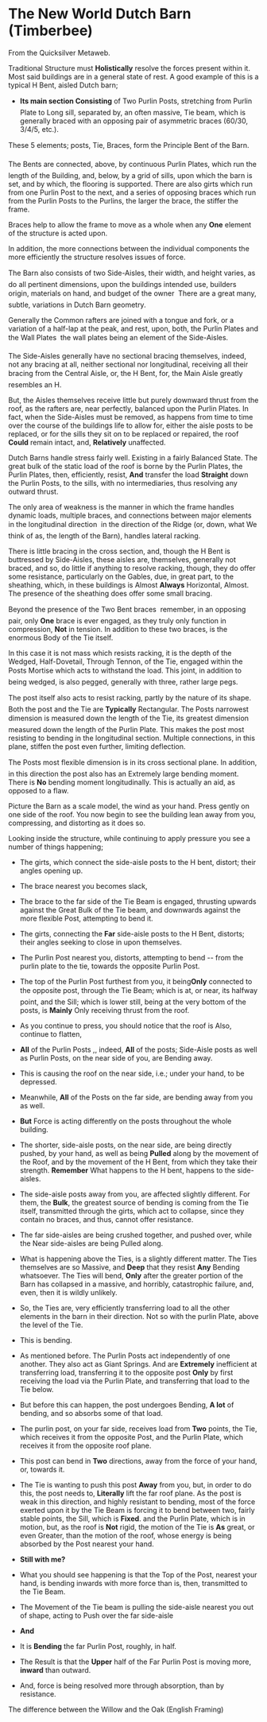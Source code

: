 
# The New World Dutch Barn (Timberbee)

From the Quicksilver Metaweb.

Traditional Structure must **Holistically** resolve the forces present within it. Most said buildings are in a general state of rest. A good example of this is a typical H Bent, aisled Dutch barn;

* **Its main section Consisting** of Two Purlin Posts, stretching from Purlin Plate to Long sill, separated by, an often massive, Tie beam, which is generally braced with an opposing pair of asymmetric braces (60/30, 3/4/5, etc.).

These 5 elements; posts, Tie, Braces, form the Principle Bent of the Barn.

The Bents are connected, above, by continuous Purlin Plates, which run the length of the Building, and, below, by a grid of sills, upon which the barn is set, and by which, the flooring is supported. There are also girts which run from one Purlin Post to the next, and a series of opposing braces which run from the Purlin Posts to the Purlins, the larger the brace, the stiffer the frame.

Braces help to allow the frame to move as a whole when any **One** element of the structure is acted upon.

In addition, the more connections between the individual components the more efficiently the structure resolves issues of force.

The Barn also consists of two Side-Aisles, their width, and height varies, as do all pertinent dimensions, upon the buildings intended use, builders origin, materials on hand, and budget of the owner  There are a great many, subtle, variations in Dutch Barn geometry. 

Generally the Common rafters are joined with a tongue and fork, or a variation of a half-lap at the peak, and rest, upon, both, the Purlin Plates and the Wall Plates  the wall plates being an element of the Side-Aisles.

The Side-Aisles generally have no sectional bracing themselves, indeed, not any bracing at all, neither sectional nor longitudinal, receiving all their bracing from the Central Aisle, or, the H Bent, for, the Main Aisle greatly resembles an H.

But, the Aisles themselves receive little but purely downward thrust from the roof, as the rafters are, near perfectly, balanced upon the Purlin Plates. In fact, when the Side-Aisles must be removed, as happens from time to time over the course of the buildings life to allow for, either the aisle posts to be replaced, or for the sills they sit on to be replaced or repaired, the roof **Could** remain intact, and, **Relatively** unaffected.

Dutch Barns handle stress fairly well. Existing in a fairly Balanced State. The great bulk of the static load of the roof is borne by the Purlin Plates, the Purlin Plates, then, efficiently, resist, **And** transfer the load **Straight** down the Purlin Posts, to the sills, with no intermediaries, thus resolving any outward thrust.

The only area of weakness is the manner in which the frame handles dynamic loads, multiple braces, and connections between major elements in the longitudinal direction  in the direction of the Ridge (or, down, what We think of as, the length of the Barn), handles lateral racking.

There is little bracing in the cross section, and, though the H Bent is buttressed by Side-Aisles, these aisles are, themselves, generally not braced, and so, do little if anything to resolve racking, though, they do offer some resistance, particularly on the Gables, due, in great part, to the sheathing, which, in these buildings is Almost **Always** Horizontal, Almost. The presence of the sheathing does offer some small bracing.

Beyond the presence of the Two Bent braces  remember, in an opposing pair, only **One** brace is ever engaged, as they truly only function in compression, **Not** in tension. In addition to these two braces, is the enormous Body of the Tie itself. 

In this case it is not mass which resists racking, it is the depth of the Wedged, Half-Dovetail, Through Tennon, of the Tie, engaged within the Posts Mortise which acts to withstand the load. This joint, in addition to being wedged, is also pegged, generally with three, rather large pegs.

The post itself also acts to resist racking, partly by the nature of its shape. Both the post and the Tie are **Typically** Rectangular. The Posts narrowest dimension is measured down the length of the Tie, its greatest dimension measured down the length of the Purlin Plate. This makes the post most resisting to bending in the longitudinal section. Multiple connections, in this plane, stiffen the post even further, limiting deflection.

The Posts most flexible dimension is in its cross sectional plane. In addition, in this direction the post also has an Extremely large bending moment. There is **No** bending moment longitudinally. This is actually an aid, as opposed to a flaw. 

Picture the Barn as a scale model, the wind as your hand. Press gently on one side of the roof. You now begin to see the building lean away from you, compressing, and distorting as it does so. 

Looking inside the structure, while continuing to apply pressure you see a number of things happening;
* The girts, which connect the side-aisle posts to the H bent, distort; their angles opening up.
* The brace nearest you becomes slack,
* The brace to the far side of the Tie Beam is engaged, thrusting upwards against the Great Bulk of the Tie beam, and downwards against the more flexible Post, attempting to bend it.
* The girts, connecting the **Far** side-aisle posts to the H Bent, distorts; their angles seeking to close in upon themselves.

* The Purlin Post nearest you, distorts, attempting to bend -- from the purlin plate to the tie, towards the opposite Purlin Post.

* The top of the Purlin Post furthest from you, it being**Only** connected to the opposite post, through the Tie Beam; which is at, or near, its halfway point, and the Sill; which is lower still, being at the very bottom of the posts, is **Mainly** Only receiving thrust from the roof.

* As you continue to press, you should notice that the roof is Also, continue to flatten,

* **All** of the Purlin Posts ,, indeed, **All** of the posts; Side-Aisle posts as well as Purlin Posts, on the near side of you, are Bending away.

* This is causing the roof on the near side, i.e.; under your hand, to be depressed.

* Meanwhile, **All** of the Posts on the far side, are bending away from you as well.

* **But** Force is acting differently on the posts throughout the whole building.

* The shorter, side-aisle posts, on the near side, are being directly pushed, by your hand, as well as being **Pulled** along by the movement of the Roof, and by the movement of the H Bent, from which they take their strength. **Remember** What happens to the H bent, happens to the side-aisles.

* The side-aisle posts away from you, are affected slightly different. For them, the **Bulk**, the greatest source of bending is coming from the Tie itself, transmitted through the girts, which act to collapse, since they contain no braces, and thus, cannot offer resistance.

* The far side-aisles are being crushed together, and pushed over, while the Near side-aisles are being Pulled along.


* What is happening above the Ties, is a slightly different matter. The Ties themselves are so Massive, and **Deep** that they resist **Any** Bending whatsoever. The Ties will bend, **Only** after the greater portion of the Barn has collapsed in a massive, and horribly, catastrophic failure, and, even, then it is wildly unlikely.

* So, the Ties are, very efficiently transferring load to all the other elements in the barn in their direction. Not so with the purlin Plate, above the level of the Tie.

* This is bending.


* As mentioned before. The Purlin Posts act independently of one another. They also act as Giant Springs. And are **Extremely** inefficient at transferring load, transferring it to the opposite post **Only** by first receiving the load via the Purlin Plate, and transferring that load to the Tie below.

* But before this can happen, the post undergoes Bending, **A lot** of bending, and so absorbs some of that load.

* The purlin post, on your far side, receives load from **Two** points, the Tie, which receives it from the opposite Post, and the Purlin Plate, which receives it from the opposite roof plane.

* This post can bend in **Two** directions, away from the force of your hand, or, towards it.

* The Tie is wanting to push this post **Away** from you, but, in order to do this, the post needs to, **Literally** lift the far roof plane. As the post is weak in this direction, and highly resistant to bending, most of the force exerted upon it by the Tie Beam is forcing it to bend between two, fairly stable points, the Sill, which is **Fixed**. and the Purlin Plate, which is in motion, but, as the roof is **Not** rigid, the motion of the Tie is **As** great, or even Greater, than the motion of the roof, whose energy is being absorbed by the Post nearest your hand.

* **Still with me?**

* What you should see happening is that the Top of the Post, nearest your hand, is bending inwards with more force than is, then, transmitted to the Tie Beam.

* The Movement of the Tie beam is pulling the side-aisle nearest you out of shape, acting to Push over the far side-aisle

* **And**

* It is **Bending** the far Purlin Post, roughly, in half.

* The Result is that the **Upper** half of the Far Purlin Post is moving more, **inward** than outward.

* And, force is being resolved more through absorption, than by resistance.


The difference between the Willow and the Oak (English Framing)
